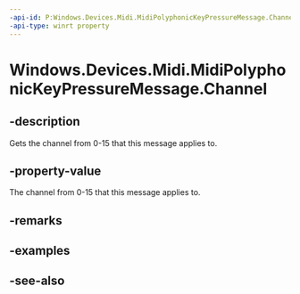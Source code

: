 ```yaml
---
-api-id: P:Windows.Devices.Midi.MidiPolyphonicKeyPressureMessage.Channel
-api-type: winrt property
---
```


<!-- Property syntax
public byte Channel { get; }
-->

# Windows.Devices.Midi.MidiPolyphonicKeyPressureMessage.Channel

## -description
Gets the channel from 0-15 that this message applies to.

## -property-value
The channel from 0-15 that this message applies to.

## -remarks

## -examples

## -see-also
